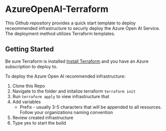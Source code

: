 # AzureOpenAI-Terraform

This Github repository provides a quick start template to deploy receommended infrastructure to securly deploy the Azure Open AI Service. The deployment method utilizes Terraform templates. 

## Getting Started
Be sure Terraform is installed [Install Terraform](https://learn.microsoft.com/en-us/azure/developer/terraform/quickstart-configure) and you have an Azure subscription to deploy to. 


To deploy the Azure Open AI recommended infrastructure:
1. Clone this Repo
2. Navigate to the folder and initalize terraform `terraform init`
3. Run `terraform apply` to view infrastructure that 
4. Add variables
    - Prefix - usually 3-5 characters that will be appended to all resources. Follow your organizations naming convention 
5. Review created infrastructure 
6. Type yes to start the build



    